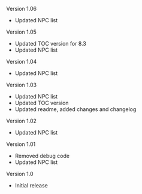Version 1.06
- Updated NPC list

Version 1.05
- Updated TOC version for 8.3
- Updated NPC list

Version 1.04
- Updated NPC list

Version 1.03
- Updated NPC list
- Updated TOC version
- Updated readme, added changes and changelog

Version 1.02
- Updated NPC list

Version 1.01
- Removed debug code
- Updated NPC list

Version 1.0
- Initial release
